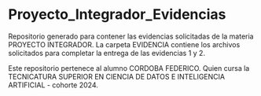 # Proyecto_Integrador_Evidencias

Repositorio generado para contener las evidencias solicitadas de la materia PROYECTO INTEGRADOR.
La carpeta EVIDENCIA contiene los archivos solicitados para completar la entrega de las evidencias 1 y 2.

Este repositorio pertenece al alumno CORDOBA FEDERICO.
Quien cursa la TECNICATURA SUPERIOR EN CIENCIA DE DATOS E INTELIGENCIA ARTIFICIAL - cohorte 2024.


